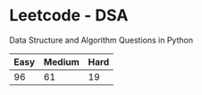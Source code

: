 # Leetcode - DSA

Data Structure and Algorithm Questions in Python

| Easy   |  Medium  | Hard |
|--------|----------|------|
|   96   |    61    |  19  |
